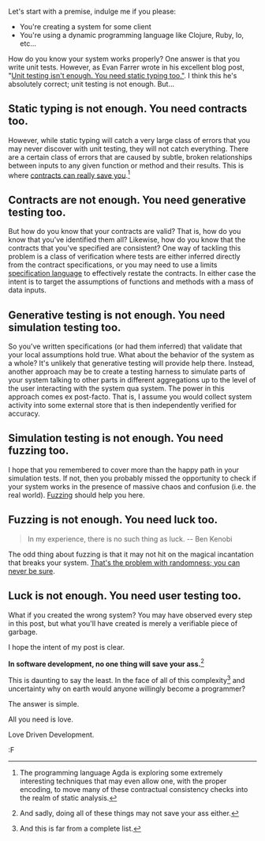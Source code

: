 Let's start with a premise, indulge me if you please:

* You're creating a system for some client
* You're using a dynamic programming language like Clojure, Ruby, Io, etc...

How do you know your system works properly?  One answer is that you write unit tests.  However, as Evan Farrer wrote in his excellent blog post, "[Unit testing isn't enough. You need static typing too."](http://evanfarrer.blogspot.ca/2012/06/unit-testing-isnt-enough-you-need.html?m=1). I think this he's absolutely correct; unit testing is not enough. But...

## Static typing is not enough. You need contracts too.

However, while static typing will catch a very large class of errors that you may never discover with unit testing, they will not catch everything.  There are a certain class of errors that are caused by subtle, broken relationships between inputs to any given function or method and their results.  This is where [contracts can really save you](http://www.github.com/fogus/trammel).[^agda]

[^agda]: The programming language Agda is exploring some extremely interesting techniques that may even allow one, with the proper encoding, to move many of these contractual consistency checks into the realm of static analysis.

## Contracts are not enough. You need generative testing too.

But how do you know that your contracts are valid?  That is, how do you know that you've identified them all?  Likewise, how do you know that the contracts that you've specified are consistent?  One way of tackling this problem is a class of verification where tests are either inferred directly from the contract specifications, or you may need to use a limits [specification language](http://www.haskell.org/haskellwiki/Introduction_to_QuickCheck) to effectively restate the contracts.  In either case the intent is to target the assumptions of functions and methods with a mass of data inputs.

## Generative testing is not enough. You need simulation testing too.

So you've written specifications (or had them inferred) that validate that your local assumptions hold true.  What about the behavior of the system as a whole?  It's unlikely that generative testing will provide help there.  Instead, another approach may be to create a testing harness to simulate parts of your system talking to other parts in different aggregations up to the level of the user interacting with the system qua system.  The power in this approach comes ex post-facto.  That is, I assume you would collect system activity into some external store that is then independently verified for accuracy.

## Simulation testing is not enough.  You need fuzzing too.

I hope that you remembered to cover more than the happy path in your simulation tests.  If not, then you probably missed the opportunity to check if your system works in the presence of massive chaos and confusion (i.e. the real world). [Fuzzing](http://en.wikipedia.org/wiki/Fuzzing) should help you here.

## Fuzzing is not enough. You need luck too.

> In my experience, there is no such thing as luck.
> -- Ben Kenobi

The odd thing about fuzzing is that it may not hit on the magical incantation that breaks your system.  [That's the problem with randomness; you can never be sure](http://dilbert.com/strips/comic/2001-10-25/).  

## Luck is not enough.  You need user testing too.

What if you created the wrong system?  You may have observed every step in this post, but what you'll have created is merely a verifiable piece of garbage.

I hope the intent of my post is clear.

**In software development, no one thing will save your ass.**[^2]

This is daunting to say the least. In the face of all of this complexity[^1] and uncertainty why on earth would anyone willingly become a programmer?

The answer is simple.

All you need is love.

Love Driven Development.

:F

[^1]: And this is far from a complete list.

[^2]: And sadly, doing all of these things may not save your ass either.